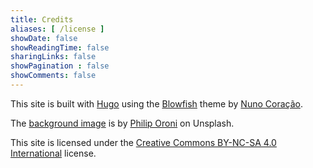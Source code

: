 ```yaml
---
title: Credits
aliases: [ /license ]
showDate: false
showReadingTime: false
sharingLinks: false
showPagination : false
showComments: false
---
```


This site is built with [Hugo](https://gohugo.io/) using the [Blowfish](https://blowfish.page/) theme by [Nuno Coração](https://n9o.xyz/).

The [background image](https://unsplash.com/photos/a-close-up-of-a-pink-heart-EaFX0kRvXT8) is by [Philip Oroni](https://unsplash.com/@philipsfuture) on Unsplash.

This site is licensed under the [Creative Commons BY-NC-SA 4.0 International](https://creativecommons.org/licenses/by-nc-sa/4.0/) license.
